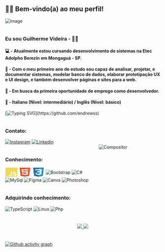 ## 👋🏻 Bem-vindo(a) ao meu perfil!

![image](https://user-images.githubusercontent.com/123119430/223731708-7c2216db-5e5a-4688-814f-e6e7243fd990.png)


#

### Eu sou Guilherme Videira - 🧑🏻‍

 #### 💻 - Atualmente estou cursando desenvolvimento de sistemas na Etec Adolpho Berezin em Mongaguá - SP. 

 #### 📑 - Com o meu primeiro ano de estudo sou capaz de analisar, projetar, e documentar sistemas, modelar banco de dados, elaborar prototipação UX e UI design, e também desenvolver páginas e sites para a web. 

#### 💼 - Em busca da primeira oportunidade de emprego como desenvolvedor. 

 #### 👅 - Italiano (Nivel: intermediário) / Inglês (Nivel: básico)

[![Typing SVG](https://readme-typing-svg.herokuapp.com?font=Fira+Code&size=35&pause=1000&color=238972&center=true&vCenter=true&width=1000&lines=Welcome%2C+My+name+is+Guilherme+Videira!;I'm+15+years+old.;I'm+from+Brazil%2C+Mongaguá+-+SP.;I+study+systems+development!+;at+Etec+Adolpho+Berezin!;Follw+we!)](https://github.com/endrewss)


#
### Contato:
<div> 
  <a href="https://www.instagram.com/guiiziin07/" target="_blank"><img alt="Instagram" src="https://img.shields.io/badge/-Instagram-%23E4405F?style=for-the-badge&logo=instagram&logoColor=white" target="_blank"></a> 
  <a href="https://www.linkedin.com/in/guilherme-videira-5b147b238/" target="_blank"><img alt="Linkedin" src="https://img.shields.io/badge/-LinkedIn-%230077B5?style=for-the-badge&logo=linkedin&logoColor=white" target="_blank"></a>
  
  
<div>
<img align="right" alt="Compositor" height="200" width="200"  src="https://cdn.jsdelivr.net/gh/devicons/devicon/icons/phalcon/phalcon-original.svg" />
</div>
          

  #
   ### Conhecimento:
  <img align="center" alt="Js" height="30" width="40" src="https://raw.githubusercontent.com/devicons/devicon/master/icons/javascript/javascript-plain.svg">
  <img align="center" alt="HTML" height="30" width="40" src="https://raw.githubusercontent.com/devicons/devicon/master/icons/html5/html5-original.svg">
  <img align="center" alt="CSS" height="30" width="40" src="https://raw.githubusercontent.com/devicons/devicon/master/icons/css3/css3-original.svg">
   <img align="center" alt="Bootstrap" height="30" width="40" src="https://cdn.jsdelivr.net/gh/devicons/devicon/icons/bootstrap/bootstrap-plain-wordmark.svg" />
  <img  align="center" alt="C#" height="30" width="40" src="https://cdn.jsdelivr.net/gh/devicons/devicon/icons/csharp/csharp-original.svg" />
  <img  align="center" alt="MySql" height="30" width="40" src="https://cdn.jsdelivr.net/gh/devicons/devicon/icons/mysql/mysql-original.svg" />
   <img align="center" alt="Figma" height="30" width="40"  src="https://cdn.jsdelivr.net/gh/devicons/devicon/icons/figma/figma-original.svg" />
    <img align="center" alt="Canva" height="30" width="40" src="https://cdn.jsdelivr.net/gh/devicons/devicon/icons/canva/canva-original.svg" />
   <img align="center" alt="Photoshop" height="30" width="40" src="https://cdn.jsdelivr.net/gh/devicons/devicon/icons/photoshop/photoshop-plain.svg" />
</div>

#

 ### Adquirindo conhecimento:
<img align="center" alt="TypeScript" height="30" width="40" src="https://cdn.jsdelivr.net/gh/devicons/devicon/icons/typescript/typescript-original.svg" /> <img align="center" alt="Linux" height="30" width="40" src="https://cdn.jsdelivr.net/gh/devicons/devicon/icons/linux/linux-original.svg" />
 <img align="center" alt="Php" height="30" width="40" src="https://cdn.jsdelivr.net/gh/devicons/devicon/icons/php/php-original.svg">
</div>
            
          
# 
 <div align="center">
  <a href="https://github.com/GuilhermeVideira">
  <img height="180em" src="https://github-readme-stats.vercel.app/api?username=GuilhermeVideira&theme=gotham&show_icons=true&include_all_commits=true&hide_border=true"/>
  <img height="180em" src="https://github-readme-stats.vercel.app/api/top-langs/?username=GuilhermeVideira&theme=gotham&hide_border=true&layout=compact&langs_count=10"/>
</div>

#
 
![Github activity graph](https://github-readme-activity-graph.cyclic.app/graph?username=GuilhermeVideira&theme=gotham&hide_border=true)

#


